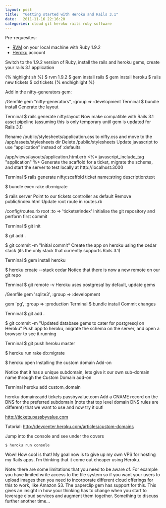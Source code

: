 ```yaml
---
layout: post
title:  "Getting started with Heroku and Rails 3.1"
date:   2011-11-16 22:16:20
categories: cloud git heroku rails ruby software
---
```

Pre-requesites:

* [RVM](https://rvm.io/) on your local machine with Ruby 1.9.2
* [Heroku](http://heroku.com/) account

Switch to the 1.9.2 version of Ruby, install the rails and heroku gems, create your rails 3.1 application

{% highlight sh %}
$ rvm 1.9.2
$ gem install rails
$ gem install heroku
$ rails new tickets
$ cd tickets
{% endhighlight %}

Add in the nifty-generators gem:

/Gemfile
gem "nifty-generators", :group => :development
Terminal
$ bundle install
Generate the layout

Terminal
$ rails generate nifty:layout
Now make compatible with Rails 3.1 asset pipeline (assuming this is only temporary until gem is updated for Rails 3.1)

Rename /public/stylesheets/application.css to nifty.css and move to the /app/assets/stylesheets dir
Delete /public/stylesheets
Update javascript to use “application” instead of :defaults

/app/views/layouts/application.html.erb
<%= javascript_include_tag "application" %>
Generate the scaffold for a ticket, migrate the schema, and start the server to test locally at http://localhost:3000

Terminal
$ rails generate nifty:scaffold ticket name:string description:text

$ bundle exec rake db:migrate

$ rails server
Point to our tickets controller as default
Remove public/index.html
Update root route in routes.rb

/config/routes.rb
root :to => 'tickets#index'
Initialise the git repository and perform first commit

Terminal
$ git init

$ git add .

$ git commit -m "Initial commit"
Create the app on heroku using the cedar stack (its the only stack that currently supports Rails 3.1)

Terminal
$ gem install heroku

$ heroku create --stack cedar
Notice that there is now a new remote on our git repo

Terminal
$ git remote -v
Heroku uses postgresql by default, update gems

/Gemfile
gem 'sqlite3', :group => :development

gem 'pg', :group => :production
Terminal
$ bundle install
Commit changes

Terminal
$ git add .

$ git commit -m "Updated database gems to cater for postgresql on Heroku"
Push app to heroku, migrate the schema on the server, and open a browser to see it running

Terminal
$ git push heroku master

$ heroku run rake db:migrate

$ heroku open
Installing the custom domain Add-on

Notice that it has a unique subdomain, lets give it our own sub-domain name through the Custom Domain add-on

Terminal
heroku add custom_domain

heroku domains:add tickets.passbyvalue.com
Add a CNAME record on the DNS for the preferred subdomain (note that top level domain DNS rules are different) that we want to use and now try it out!

<http://tickets.passbyvalue.com>

Tutorial: <http://devcenter.heroku.com/articles/custom-domains>

Jump into the console and see under the covers

`$ heroku run console`

Wow! How cool is that! My goal now is to give up my own VPS for hosting my Rails apps. I’m thinking that it come out cheaper using Heroku.

Note: there are some limitations that you need to be aware of. For example you have limited write access to the file system so if you want your users to upload images then you need to incorporate different cloud offerings for this to work, like Amazon S3. The paperclip gem has support for this. This gives an insight in how your thinking has to change when you start to leverage cloud services and augment them together. Something to discuss further another time…